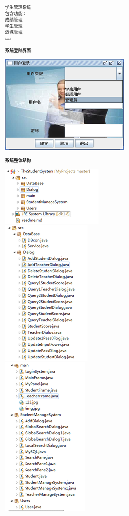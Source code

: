 学生管理系统<br>
	包含功能：<br>
			成绩管理<br>
			学生管理<br>
			选课管理<br>
			。。。


#### 系统登陆界面
<img src="img/frame.png">


#### 系统整体结构
<img src="img/1.png">

<img src="img/2.png">

<img src="img/3.png">